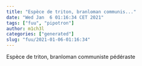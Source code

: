 ```yaml
---
title: "Espèce de triton, branloman communis..."
date: "Wed Jan  6 01:16:34 CET 2021"
tags: ["fuu", "pipotron"]
author: m1ch3l
categories: ["generated"]
slug: "fuu/2021-01-06-01:16:34"
---
```


Espèce de triton, branloman communiste pédéraste
